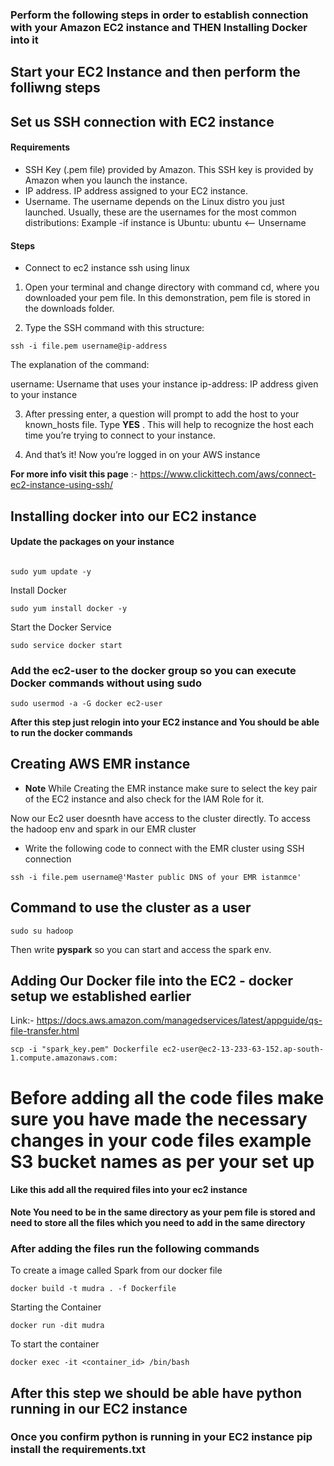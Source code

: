 ### Perform the following steps in order to establish connection with your Amazon EC2 instance and THEN Installing Docker into it

## Start your EC2 Instance and then perform the folliwng steps 

## Set us SSH connection with EC2 instance 

#### Requirements
* SSH Key (.pem file) provided by Amazon. This SSH key is provided by Amazon when you launch the instance.
* IP address. IP address assigned to your EC2 instance.
* Username. The username depends on the Linux distro you just launched. Usually, these are the usernames for the most common distributions: Example -if instance is Ubuntu: ubuntu <-- Unsername

#### Steps 
* Connect to ec2 instance ssh using linux 
1. Open your terminal and change directory with command cd, where you downloaded your pem file. In this demonstration, pem file is stored in the downloads folder.
   
2. Type the SSH command with this structure:

```
ssh -i file.pem username@ip-address
```
The explanation of the command:

username: Username that uses your instance
ip-address: IP address given to your instance

3. After pressing enter, a question will prompt to add the host to your known_hosts file. Type **YES** .
This will help to recognize the host each time you’re trying to connect to your instance.

4. And that’s it! Now you’re logged in on your AWS instance

**For more info visit this page** :- https://www.clickittech.com/aws/connect-ec2-instance-using-ssh/ 

## Installing docker into our EC2 instance 
#### Update the packages on your instance
```

sudo yum update -y
```

Install Docker
```
sudo yum install docker -y
```

Start the Docker Service
```
sudo service docker start
```

### Add the ec2-user to the docker group so you can execute Docker commands without using sudo 
```
sudo usermod -a -G docker ec2-user
```
**After this step just relogin into your EC2 instance and You should be able to run the docker commands**

## Creating AWS EMR instance
* **Note** While Creating the EMR instance make sure to select the key pair of the EC2 instance and also check for the IAM Role for it.

Now our Ec2 user doesnth have access to the cluster directly. To access the hadoop env and spark in our EMR cluster 

* Write the following code to connect with the EMR cluster using SSH connection

```
ssh -i file.pem username@'Master public DNS of your EMR istanmce'
```
## Command to use the cluster as a user

```
sudo su hadoop
```
Then write **pyspark** so you can start and access the spark env. 

## Adding Our Docker file into the EC2 - docker setup we established earlier 

Link:- https://docs.aws.amazon.com/managedservices/latest/appguide/qs-file-transfer.html

```
scp -i "spark_key.pem" Dockerfile ec2-user@ec2-13-233-63-152.ap-south-1.compute.amazonaws.com:
```
# Before adding all the code files make sure you have made the necessary changes in your code files example S3 bucket names as per your set up

#### Like this  add all the  required files into your ec2 instance

**Note You need to be in the same  directory as your pem file is stored and need to store all the files which you need to add in the same directory**

### After adding the files run the following commands 
To create a image called Spark from our docker file  
```
docker build -t mudra . -f Dockerfile     
```
Starting the Container
```
docker run -dit mudra                     
```
To start the container
```
docker exec -it <container_id> /bin/bash 
```

## After this step we should be able have python running in our EC2 instance

### Once you confirm python is running in your EC2 instance pip install the requirements.txt 



